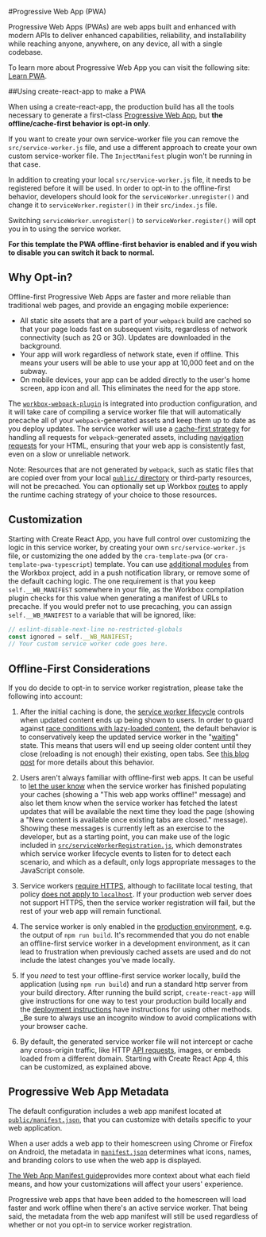 #Progressive Web App (PWA)

Progressive Web Apps (PWAs) are web apps built and enhanced with modern APIs to deliver enhanced capabilities, reliability, and installability while reaching anyone, anywhere, on any device, all with a single codebase.

To learn more about Progressive Web App you can visit the following site: [Learn PWA](https://web.dev/learn/pwa).

##Using create-react-app to make a PWA

When using a create-react-app, the production build has all the tools necessary to generate a first-class [Progressive Web App](https://developer.mozilla.org/en-US/docs/Web/Progressive_web_apps), but **the offline/cache-first behavior is opt-in only**.

If you want to create your own service-worker file you can remove the `src/service-worker.js` file, and use a different approach to create your own custom service-worker file. The `InjectManifest` plugin won't be running in that case.

In addition to creating your local `src/service-worker.js` file, it needs to be registered before it will be used. In order to opt-in to the offline-first behavior, developers should look for the `serviceWorker.unregister()` and change it to `serviceWorker.register()` in their `src/index.js` file. 

Switching `serviceWorker.unregister()` to `serviceWorker.register()` will opt you in to using the service worker. 

**For this template the PWA offline-first behavior is enabled and if you wish to disable you can switch it back to normal.**

## Why Opt-in?

Offline-first Progressive Web Apps are faster and more reliable than traditional
web pages, and provide an engaging mobile experience:

- All static site assets that are a part of your `webpack` build are cached so
  that your page loads fast on subsequent visits, regardless of network
  connectivity (such as 2G or 3G). Updates are downloaded in the background.
- Your app will work regardless of network state, even if offline. This means
  your users will be able to use your app at 10,000 feet and on the subway.
- On mobile devices, your app can be added directly to the user's home screen,
  app icon and all. This eliminates the need for the app store.


The [`workbox-webpack-plugin`](https://developer.chrome.com/docs/workbox/modules/workbox-webpack-plugin/) is integrated into production configuration, and it will take care of compiling a service worker file that will automatically precache all of your `webpack`-generated assets and keep them up to date as you deploy updates. The service worker will use a [cache-first strategy](https://developers.google.com/web/fundamentals/instant-and-offline/offline-cookbook/#cache-falling-back-to-network) for handling all requests for `webpack`-generated assets, including [navigation requests](https://developers.google.com/web/fundamentals/primers/service-workers/high-performance-loading#first_what_are_navigation_requests) for your HTML, ensuring that your web app is consistently fast, even on a slow or unreliable network.

Note: Resources that are not generated by `webpack`, such as static files that are copied over from your local [`public/` directory](https://github.com/cra-template/pwa/tree/master/packages/cra-template-pwa/template/public/) or third-party resources, will not be precached. You can optionally set up Workbox [routes](https://developers.google.com/web/tools/workbox/guides/route-requests) to apply the runtime caching strategy of your choice to those resources.

## Customization

Starting with Create React App, you have full control over customizing the
logic in this service worker, by creating your own `src/service-worker.js` file, or customizing the one added by the `cra-template-pwa` (or `cra-template-pwa-typescript`) template. You can use [additional modules](https://developers.google.com/web/tools/workbox/modules) from the Workbox project, add in a push notification library, or remove some of the default caching logic. The one requirement is that you keep `self.__WB_MANIFEST` somewhere in your file, as the Workbox compilation plugin checks for this value when generating a manifest of URLs to precache. If you would prefer not to use precaching, you can assign `self.__WB_MANIFEST` to a variable that will be ignored, like:
```js
// eslint-disable-next-line no-restricted-globals
const ignored = self.__WB_MANIFEST;
// Your custom service worker code goes here.
```
## Offline-First Considerations

If you do decide to opt-in to service worker registration, please take the following into account:

1. After the initial caching is done, the [service worker lifecycle](https://developers.google.com/web/fundamentals/primers/service-workers/lifecycle)    controls when updated content ends up being shown to users. In order to guard against    [race conditions with lazy-loaded content](https://github.com/facebook/create-react-app/issues/3613#issuecomment-353467430), the default behavior is to conservatively keep the updated service worker in the "[waiting](https://developers.google.com/web/fundamentals/primers/service-workers/lifecycle#waiting)" state. This means that users will end up seeing older content until they close (reloading is not enough) their existing, open tabs. See [this blog post](https://jeffy.info/2018/10/10/sw-in-c-r-a.html) for more details about this behavior.

2. Users aren't always familiar with offline-first web apps. It can be useful to [let the user know](https://developers.google.com/web/fundamentals/instant-and-offline/offline-ux#inform_the_user_when_the_app_is_ready_for_offline_consumption) when the service worker has finished populating your caches (showing a "This web app works offline!" message) and also let them know when the service worker has fetched the latest updates that will be available the next time they load the page (showing a "New content is available once existing tabs are closed." message). Showing these messages is currently left as an exercise to the developer, but as a starting point, you can make use of the logic included in [`src/serviceWorkerRegistration.js`](https://github.com/cra-template/pwa/blob/master/packages/cra-template-pwa/template/src/serviceWorkerRegistration.js), which demonstrates which service worker lifecycle events to listen for to detect each scenario, and which as a default, only logs appropriate messages to the JavaScript console.
3. Service workers [require HTTPS](https://developers.google.com/web/fundamentals/getting-started/primers/service-workers#you_need_https), although to facilitate local testing, that policy [does not apply to `localhost`](https://stackoverflow.com/questions/34160509/options-for-testing-service-workers-via-http/34161385#34161385). If your production web server does not support HTTPS, then the service worker registration will fail, but the rest of your web app will remain functional.

4. The service worker is only enabled in the [production environment](deployment.md), e.g. the output of `npm run build`. It's recommended that you do not enable an offline-first service worker in a development environment, as it can lead to frustration when previously cached assets are used and do not include the latest changes you've made locally.

5. If you _need_ to test your offline-first service worker locally, build the application (using `npm run build`) and run a standard http server from your build directory. After running the build script, `create-react-app` will give instructions for one way to test your production build locally and the [deployment instructions](deployment.md) have instructions for using other methods. _Be sure to always use an incognito window to avoid complications with your browser cache.

6. By default, the generated service worker file will not intercept or cache any cross-origin traffic, like HTTP [API requests](integrating-with-an-api-backend.md), images, or embeds loaded from a different domain. Starting with Create React App 4, this can be customized, as explained above.

## Progressive Web App Metadata

The default configuration includes a web app manifest located at [`public/manifest.json`](https://github.com/cra-template/pwa/blob/master/packages/cra-template-pwa/template/public/manifest.json), that you can customize with details specific to your web application.

When a user adds a web app to their homescreen using Chrome or Firefox on Android, the metadata in [`manifest.json`](https://github.com/cra-template/pwa/blob/master/packages/cra-template-pwa/template/public/manifest.json) determines what icons, names, and branding colors to use when the web app is displayed. 

[The Web App Manifest guide](https://developers.google.com/web/fundamentals/engage-and-retain/web-app-manifest/)provides more context about what each field means, and how your customizations will affect your users' experience.

Progressive web apps that have been added to the homescreen will load faster and
work offline when there's an active service worker. That being said, the
metadata from the web app manifest will still be used regardless of whether or
not you opt-in to service worker registration.